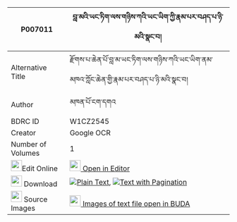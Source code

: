 |P007011|བླ་མའི་ཡང་ཏིག་ལས་གཉིས་ཀའི་ཡང་ཡིག་ཀྱི་རྣམ་པར་བཤད་པ་ཉི་མའི་སྣང་བ། 
| --- | --- 
|Alternative Title |རྫོགས་པ་ཆེན་པོ་བླ་མ་ཡང་ཏིག་ལས་གཉིས་ཀའི་ཡང་ཡིག་ནམ་མཁའ་ཀློང་ཆེན་གྱི་རྣམ་པར་བཤད་པ་ཉི་མའི་སྣང་བ།
|Author| མཁན་པོ་ངག་དགའ
|BDRC ID | W1CZ2545
|Creator | Google OCR
|Number of Volumes| 1
|<img width="25" src="https://img.icons8.com/color/25/000000/edit-property.png">Edit Online| [<img width="25" src="https://avatars.githubusercontent.com/u/45091458?s=200&v=4"> Open in Editor](http://editor.openpecha.org/P007011)
|<img width="25" src="https://img.icons8.com/fluent/48/000000/download-2.png"/>  Download | [![](https://img.icons8.com/color/20/000000/txt.png)Plain Text](https://github.com/Openpecha/P007011/releases/download/v1/lama_i_yangtik_la_sa_nyika_i_y_plain_P007011.zip), [![](https://img.icons8.com/color/20/000000/txt.png)Text with Pagination](https://github.com/Openpecha/P007011/releases/download/v1/lama_i_yangtik_la_sa_nyika_i_y_pages_P007011.zip)
|<img width="25" src="https://img.icons8.com/plasticine/100/000000/pictures-folder.png"/>  Source Images | [<img width="25" src="https://library.bdrc.io/icons/BUDA-small.svg"> Images of text file open in BUDA](https://library.bdrc.io/show/bdr:W1CZ2545)